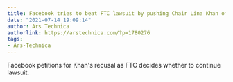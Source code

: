 ```yaml
---
title: Facebook tries to beat FTC lawsuit by pushing Chair Lina Khan off the case
date: "2021-07-14 19:09:14"
author: Ars Technica
authorlink: https://arstechnica.com/?p=1780276
tags:
- Ars-Technica
---
```

Facebook petitions for Khan's recusal as FTC decides whether to continue lawsuit.